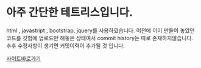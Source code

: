 # 아주 간단한 테트리스입니다.
  html , javastript , bootstrap, jquery를 사용하였습니다.
  이전에 이미 만들어 놓았던 코드를 깃헙에 업로드만 해놓은 상태여서 commit history는 따로 존재하지않습니다. 
  추후 수정사항이 생기면 커밋이력이 추가될 것 입니다.


<a href= "https://hk-tetris.netlify.app" target = "_blank">사이트바로가기</a>

